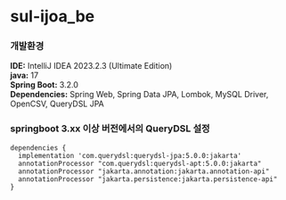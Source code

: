 # sul-ijoa_be
### 개발환경
**IDE:** IntelliJ IDEA 2023.2.3 (Ultimate Edition)  
**java:** 17  
**Spring Boot:** 3.2.0  
**Dependencies:** Spring Web, Spring Data JPA, Lombok, MySQL Driver, OpenCSV, QueryDSL JPA

### springboot 3.xx 이상 버전에서의 QueryDSL 설정

```
dependencies {
  implementation 'com.querydsl:querydsl-jpa:5.0.0:jakarta'
  annotationProcessor "com.querydsl:querydsl-apt:5.0.0:jakarta"
  annotationProcessor "jakarta.annotation:jakarta.annotation-api"
  annotationProcessor "jakarta.persistence:jakarta.persistence-api"
}
```
